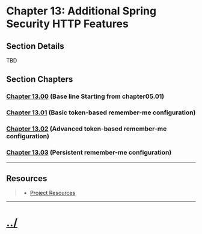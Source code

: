 # Chapter 13: Additional Spring Security HTTP Features


## Section Details

TBD

## Section Chapters

### [Chapter 13.00](./chapter13.00/README.md) (Base line Starting from chapter05.01)

### [Chapter 13.01](./chapter13.01/README.md) (Basic token-based remember-me configuration)

### [Chapter 13.02](./chapter13.02/README.md) (Advanced token-based remember-me configuration)

### [Chapter 13.03](./chapter13.03/README.md) (Persistent remember-me configuration)

---

## Resources
> * [Project Resources](../docs/resources.md)

---

# [../](../README.md)
